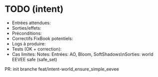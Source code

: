 ﻿# TODO (intent)
- Entrées attendues:
- Sorties/effets:
- Préconditions:
- Correctifs FixBook potentiels:
- Logs à produire:
- Tests (OK + correction):
- Cas limites:
Notes: Entrées: AO, Bloom, SoftShadows\nSorties: world EEVEE safe (safe_set)

PR: init branche feat/intent-world_ensure_simple_eevee
